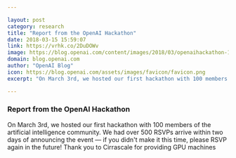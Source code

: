 ```yaml
---

layout: post
category: research
title: "Report from the OpenAI Hackathon"
date: 2018-03-15 15:59:07
link: https://vrhk.co/2DuDOWv
image: https://blog.openai.com/content/images/2018/03/openaihackathon-1.jpg
domain: blog.openai.com
author: "OpenAI Blog"
icon: https://blog.openai.com/assets/images/favicon/favicon.png
excerpt: "On March 3rd, we hosted our first hackathon with 100 members of the artificial intelligence community. We had over 500 RSVPs arrive within two days of announcing the event — if you didn't make it this time, please RSVP again in the future! Thank you to Cirrascale for providing GPU machines"

---
```


### Report from the OpenAI Hackathon

On March 3rd, we hosted our first hackathon with 100 members of the artificial intelligence community. We had over 500 RSVPs arrive within two days of announcing the event — if you didn't make it this time, please RSVP again in the future! Thank you to Cirrascale for providing GPU machines